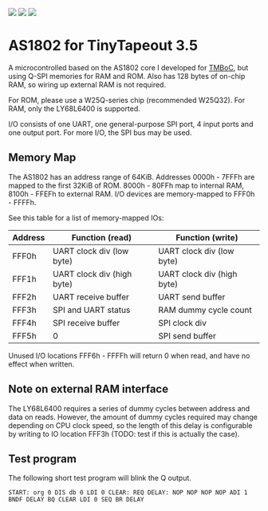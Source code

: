 ![](../../workflows/gds/badge.svg) ![](../../workflows/docs/badge.svg) ![](../../workflows/test/badge.svg)

# AS1802 for TinyTapeout 3.5

A microcontrolled based on the AS1802 core I developed for [TMBoC](https://github.com/AvalonSemiconductors/TMBoC), but using Q-SPI memories for RAM and ROM. Also has 128 bytes of on-chip RAM, so wiring up external RAM is not required.

For ROM, please use a W25Q-series chip (recommended W25Q32). For RAM, only the LY68L6400 is supported.

I/O consists of one UART, one general-purpose SPI port, 4 input ports and one output port. For more I/O, the SPI bus may be used.

## Memory Map

The AS1802 has an address range of 64KiB. Addresses 0000h - 7FFFh are mapped to the first 32KiB of ROM. 8000h - 80FFh map to internal RAM, 8100h - FFEFh to external RAM. I/O devices are memory-mapped to FFF0h - FFFFh.

See this table for a list of memory-mapped IOs:

| Address | Function (read) | Function (write) |
| ------- | --------------- | ---------------- |
| FFF0h   | UART clock div (low byte) | UART clock div (low byte) |
| FFF1h   | UART clock div (high byte) | UART clock div (high byte) |
| FFF2h   | UART receive buffer | UART send buffer |
| FFF3h   | SPI and UART status | RAM dummy cycle count |
| FFF4h   | SPI receive buffer | SPI clock div |
| FFF5h   | 0 | SPI send buffer |

Unused I/O locations FFF6h - FFFFh will return 0 when read, and have no effect when written.

## Note on external RAM interface

The LY68L6400 requires a series of dummy cycles between address and data on reads. However, the amount of dummy cycles required may change depending on CPU clock speed, so the length of this delay is configurable by writing to IO location FFF3h (TODO: test if this is actually the case).

## Test program

The following short test program will blink the Q output.

``
START: org 0
	DIS
	db 0
	LDI 0
CLEAR:
	REQ
DELAY:
	NOP
	NOP
	NOP
	NOP
	ADI 1
	BNDF DELAY
	BQ CLEAR
	LDI 0
	SEQ
	BR DELAY
``
